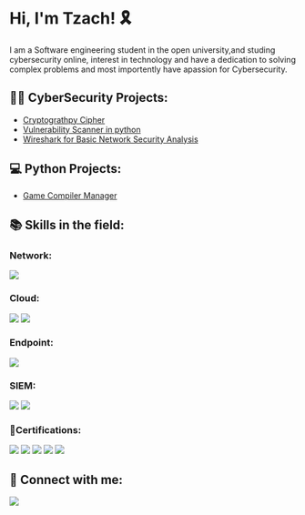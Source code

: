 <h1>Hi, I'm Tzach! 🎗 <br/><a a></h1>
I am a Software engineering student in the open university,and studing cybersecurity online, interest in technology and have a dedication to solving complex problems and most importently have apassion for Cybersecurity.
  
<h2>👨‍💻 CyberSecurity Projects:</h2>

  - [Cryptograthpy Cipher ](https://github.com/TzachTetro/Cryptography-Cipher.git)
  - [Vulnerability Scanner in python](https://github.com/TzachTetro/Vulnerability-Scanner.git)
  - [Wireshark for Basic Network Security Analysis](https://github.com/TzachTetro/WireShark-Project.git)


<h2>💻 Python Projects:</h2>

  - [Game Compiler Manager](https://github.com/TzachTetro/Game-Compiler-Manager.git)
  
<h2>📚 Skills in the field:</h2>

### Network:
<div>
    <img src="https://img.shields.io/badge/-Wireshark-1679A7?&style=for-the-badge&logo=Wireshark&logoColor=white" />    
</div>

### Cloud:
<img src="https://img.shields.io/badge/-AWS-4D4D4D?&style=for-the-badge&logo=Amazon&logoColor=white"  /> <img src="https://img.shields.io/badge/- Microsoft Azure-00A4EF?&style=for-the-badge&logo=Microsoft&logoColor=white" />



### Endpoint:
<div>
    <img src="https://img.shields.io/badge/-Microsoft_Defender_for_Endpoint-00A4EF?&style=for-the-badge&logo=Microsoft&logoColor=white" />
</div>

### SIEM:
<div>
    <img src="https://img.shields.io/badge/-Microsoft_Sentinel-0078D4?&style=for-the-badge&logo=Microsoft&logoColor=white" />
    <img src="https://img.shields.io/badge/-Splunk-000000?&style=for-the-badge&logo=Splunk&logoColor=white" />
</div>


### 📄Certifications:
<div>
<img src="https://img.shields.io/badge/-SSCP-006400?&style=for-the-badge&logo=ISC2&logoColor=white" />
<img src="https://img.shields.io/badge/-AWS-4D4D4D?&style=for-the-badge&logo=Amazon&logoColor=white" />
<img src="https://img.shields.io/badge/-Cisco-00A4EF?&style=for-the-badge&logo=Cisco&logoColor=white" />
<img src="https://img.shields.io/badge/-Qualys-EF3B2D?&style=for-the-badge&logoColor=white" />
<img src="https://img.shields.io/badge/-Coursera-000080?&style=for-the-badge&logo=Coursera&logoColor=white" />
</div>


<h2> 🤳 Connect with me:</h2>

<a href="https://www.linkedin.com/in/tzachtetro"><img src="https://img.shields.io/badge/-LinkedIn-0072b1?&style=for-the-badge&logo=linkedin&logoColor=white" /></a>

<!--


